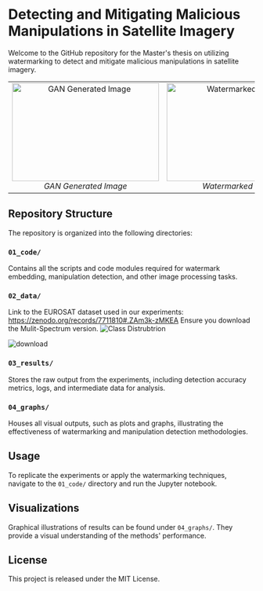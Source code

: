 # Detecting and Mitigating Malicious Manipulations in Satellite Imagery 

Welcome to the GitHub repository for the Master's thesis on utilizing watermarking to detect and mitigate malicious manipulations in satellite imagery.
<table>
  <tr>
    <td align="center">
      <img src="https://github.com/skier921/Detecting-and-Mitigating-Malicious-Manipulations-in-Satellite-Imagery/assets/7799202/68676567-2387-4dce-979f-9e312f01b506" alt="GAN Generated Image" style="width:300px; height:200px;">
      <br>
      <em>GAN Generated Image</em>
    </td>
    <td align="center">
      <img src="https://github.com/skier921/Detecting-and-Mitigating-Malicious-Manipulations-in-Satellite-Imagery/assets/7799202/ff6401e4-3763-40e3-b2e0-a5b37810dc97" alt="Watermarked Image" style="width:300px; height:200px;">
      <br>
      <em>Watermarked Image</em>
    </td>
    <td align="center">
      <img src="https://github.com/skier921/Detecting-and-Mitigating-Malicious-Manipulations-in-Satellite-Imagery/assets/7799202/5347fe48-1e40-4b43-baa9-64f379d12e7e" alt="Original Image" style="width:300px; height:200px;">
      <br>
      <em>Original Image</em>
    </td>
  </tr>
</table>


## Repository Structure

The repository is organized into the following directories:

### `01_code/`
Contains all the scripts and code modules required for watermark embedding, manipulation detection, and other image processing tasks.

### `02_data/`
Link to the EUROSAT dataset used in our experiments:
https://zenodo.org/records/7711810#.ZAm3k-zMKEA
Ensure you download the Mulit-Spectrum version. 
![Class Distrubtrion](https://github.com/skier921/Detecting-and-Mitigating-Malicious-Manipulations-in-Satellite-Imagery/assets/7799202/5b30b0d9-8e05-4537-bacb-36081d0e5ca7)

![download](https://github.com/skier921/Detecting-and-Mitigating-Malicious-Manipulations-in-Satellite-Imagery/assets/7799202/3fdf95fe-05ed-4dde-8a29-3eddf073b1b0)


### `03_results/`
Stores the raw output from the experiments, including detection accuracy metrics, logs, and intermediate data for analysis.

### `04_graphs/`
Houses all visual outputs, such as plots and graphs, illustrating the effectiveness of watermarking and manipulation detection methodologies.

## Usage

To replicate the experiments or apply the watermarking techniques, navigate to the `01_code/` directory and  run the Jupyter notebook.

## Visualizations

Graphical illustrations of results can be found under `04_graphs/`. They provide a visual understanding of the methods' performance.

## License

This project is released under the MIT License.
